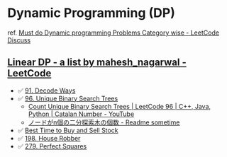 Dynamic Programming (DP)
===

ref. [Must do Dynamic programming Problems Category wise - LeetCode Discuss](https://leetcode.com/discuss/general-discussion/1050391/Must-do-Dynamic-programming-Problems-Category-wise)


## [Linear DP - a list by mahesh_nagarwal - LeetCode](https://leetcode.com/list/50vlu3z5/)

- :white_check_mark: [91. Decode Ways](https://leetcode.com/problems/decode-ways/)
- :white_check_mark: [96. Unique Binary Search Trees](https://leetcode.com/problems/unique-binary-search-trees/)
  - [Count Unique Binary Search Trees | LeetCode 96 | C++, Java, Python | Catalan Number - YouTube](https://www.youtube.com/watch?v=4s7r3bO0hoU)
  - [ノードがn個の二分探索木の個数 - Readme sometime](https://tar0t.hatenablog.com/entry/20151210/1449737617)
- :white_check_mark: [Best Time to Buy and Sell Stock](https://leetcode.com/problems/best-time-to-buy-and-sell-stock/)
- :white_check_mark: [198. House Robber](https://leetcode.com/problems/house-robber/)
- :white_check_mark: [279. Perfect Squares](https://leetcode.com/problems/perfect-squares/)
